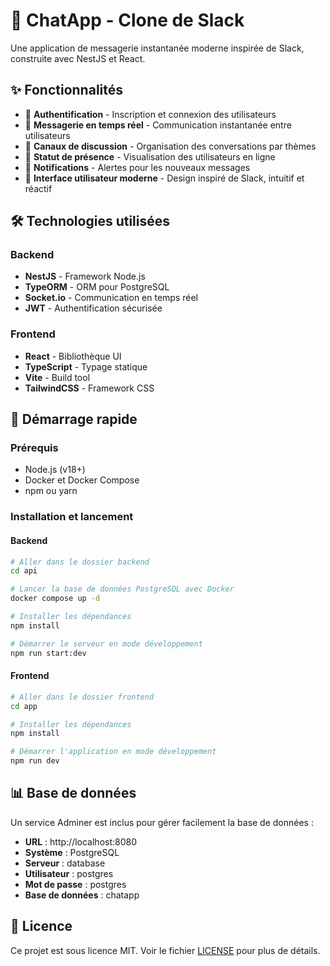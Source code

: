 # 🚀 ChatApp - Clone de Slack

Une application de messagerie instantanée moderne inspirée de Slack, construite avec NestJS et React.

## ✨ Fonctionnalités

- 👤 **Authentification** - Inscription et connexion des utilisateurs
- 💬 **Messagerie en temps réel** - Communication instantanée entre utilisateurs
- 📢 **Canaux de discussion** - Organisation des conversations par thèmes
- 👀 **Statut de présence** - Visualisation des utilisateurs en ligne
- 🔔 **Notifications** - Alertes pour les nouveaux messages
- 🌈 **Interface utilisateur moderne** - Design inspiré de Slack, intuitif et réactif

## 🛠️ Technologies utilisées

### Backend

- **NestJS** - Framework Node.js
- **TypeORM** - ORM pour PostgreSQL
- **Socket.io** - Communication en temps réel
- **JWT** - Authentification sécurisée

### Frontend

- **React** - Bibliothèque UI
- **TypeScript** - Typage statique
- **Vite** - Build tool
- **TailwindCSS** - Framework CSS

## 🚦 Démarrage rapide

### Prérequis

- Node.js (v18+)
- Docker et Docker Compose
- npm ou yarn

### Installation et lancement

#### Backend

```sh
# Aller dans le dossier backend
cd api

# Lancer la base de données PostgreSQL avec Docker
docker compose up -d

# Installer les dépendances
npm install

# Démarrer le serveur en mode développement
npm run start:dev
```

#### Frontend

```sh
# Aller dans le dossier frontend
cd app

# Installer les dépendances
npm install

# Démarrer l'application en mode développement
npm run dev
```

## 📊 Base de données

Un service Adminer est inclus pour gérer facilement la base de données :

- **URL** : http://localhost:8080
- **Système** : PostgreSQL
- **Serveur** : database
- **Utilisateur** : postgres
- **Mot de passe** : postgres
- **Base de données** : chatapp

## 📝 Licence

Ce projet est sous licence MIT. Voir le fichier [LICENSE](./LICENSE) pour plus de détails.
